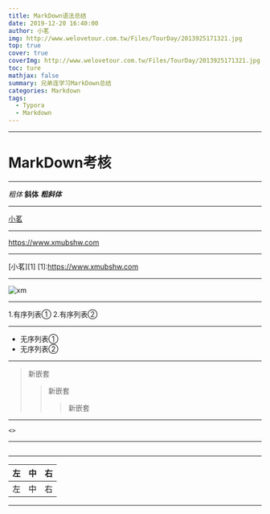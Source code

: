 ```yaml
---
title: MarkDown语法总结
date: 2019-12-20 16:40:00
author: 小茗
img: http://www.welovetour.com.tw/Files/TourDay/2013925171321.jpg
top: true
cover: true
coverImg: http://www.welovetour.com.tw/Files/TourDay/2013925171321.jpg
toc: ture
mathjax: false
summary: 兄弟连学习MarkDown总结
categories: Markdown
tags:
  - Typora
  - Markdown
---
```

***
# MarkDown考核
***
*粗体*
**斜体**
***粗斜体***
***
[小茗](https://www.xmubshw.com)
***
<https://www.xmubshw.com>
***
[小茗][1]
[1]:https://www.xmubshw.com
***
![xm](https://www.xmubshw.com/down/logo.png)
***
1.有序列表①
2.有序列表②
***
* 无序列表①
* 无序列表②
***
> 新嵌套
> > 新嵌套
> > > 新嵌套
***
`<>`
***
```

```
***
|左|中|右|
|:-|:-:|-:|
|左|中|右|
***